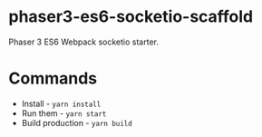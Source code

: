# phaser3-es6-socketio-scaffold

Phaser 3 ES6 Webpack socketio starter.

# Commands

- Install - `yarn install`
- Run them - `yarn start`
- Build production - `yarn build`
